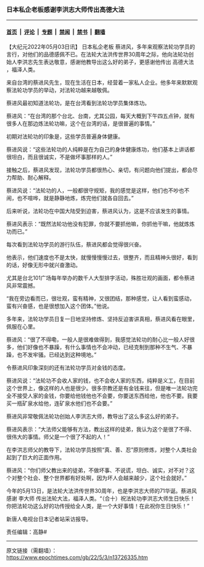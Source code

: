 ### 日本私企老板感谢李洪志大师传出高德大法

---

#### [首页](../../../..?n13726335) &nbsp;|&nbsp; [评论](../../../../../epoch-comment?n13726335) &nbsp;|&nbsp; [专题](../../../../../epoch-special?n13726335) &nbsp;|&nbsp; [禁闻](../../../../../epoch-news?n13726335) &nbsp;|&nbsp; [禁书](../../../../../books?n13726335) &nbsp;|&nbsp; [翻墙](https://github.com/gfw-breaker/nogfw/blob/master/README.md?n13726335)


<div class="post_content" id="artbody" itemprop="articleBody">
 <!-- article content begin -->
 <p>
  【大纪元2022年05月03日讯】
  <ok href="https://www.epochtimes.com/gb/tag/%E6%97%A5%E6%9C%AC%E7%A7%81%E4%BC%81%E8%80%81%E6%9D%BF.html">
   日本私企老板
  </ok>
  蔡进风，多年来观察法轮功学员的言行，对他们的品德感佩不已。在法轮大法洪传世界30周年之际，他向法轮功创始人李洪志先生表达敬意，感谢他教导出这么好的弟子，更感谢他传出
  <ok href="https://www.epochtimes.com/gb/tag/%E9%AB%98%E5%BE%B7%E5%A4%A7%E6%B3%95.html">
   高德大法
  </ok>
  ，福泽人类。
 </p>
 <p>
  来自台湾的蔡进风先生，现在生活在日本，经营着一家私人企业。他多年来默默观察法轮功学员的举动，对法轮功越来越敬佩。
 </p>
 <p>
  蔡进风最初知道法轮功，是在台湾看到法轮功学员集体炼功。
 </p>
 <p>
  蔡进风：“在台湾的那个台北、台南，尤其公园，每天大概到下午四五点钟，就有很多人在那边炼法轮功嘛，这个在台湾的话，是很普遍的事情。”
 </p>
 <p>
  初期对法轮功的印象是，这些学员普遍身体健康。
 </p>
 <p>
  蔡进风说：“这些法轮功的人纯粹是在为自己的身体健康炼功，他们基本上讲话都很坦白，而且很诚实，不是做坏事那样的人。”
 </p>
 <p>
  接触之后，蔡进风发现，法轮功学员都很热心、亲切，有问题向他们提出，都会尽力帮助、耐心解释。
 </p>
 <p>
  蔡进风说：“法轮功的人，一般都很守规矩，我的感觉是这样，他们也不吵也不闹，也不喧哗，就是静静地炼，炼完他们就各自回去。”
 </p>
 <p>
  后来听说，法轮功在中国大陆受到迫害，蔡进风认为，这是不应该发生的事情。
 </p>
 <p>
  蔡进风表示：“既然法轮功他没有犯罪，你就不要抓他嘛，你抓他干嘛，他就炼炼功而已。”
 </p>
 <p>
  每次看到法轮功学员的游行队伍，蔡进风都会觉得很兴奋。
 </p>
 <p>
  他表示，他们速度也不是太快，就慢慢慢慢过去，很整齐，而且精神头很好，看到的话，好像无形中就兴奋激动。
 </p>
 <p>
  尤其是台北101广场每年举办的数千人大型排字活动，殊胜壮观的画面，都令蔡进风非常震撼。
 </p>
 <p>
  “我在旁边看而已，很壮观，蛮有精神，又很团结，那种感觉，让人看到蛮感动，蛮有兴奋感，也是很想加入这个团体。”他说。
 </p>
 <p>
  多年来，法轮功学员日复一日地坚持修炼、坚持反迫害讲真相，蔡进风看在眼里，佩服在心里。
 </p>
 <p>
  蔡进风：“很了不得嘞，一般人是很难做得到，我感觉法轮功的耐心比一般人好很多，他们好像也不暴躁，有什么事情也不会冲动，已经克制到那种不生气、不暴躁，也不发牢骚。已经达到这种境地。”
 </p>
 <p>
  令蔡进风印象深刻的还有法轮功学员对金钱的态度。
 </p>
 <p>
  蔡进风说：“法轮功不会收人家的钱，也不会收人家的东西，纯粹是义工，在目前这个世界上，像这样的人也是很少。很多宗教还是有金钱来往，但是唯一法轮功完全不接受人家的金钱，你要给他钱他也不会要，你要送东西给他，他也不要。我要买一瓶矿泉水给他，连矿泉水他们也不会要。”
 </p>
 <p>
  蔡进风非常敬佩法轮功创始人李洪志大师，教导出了这么多这么好的弟子。
 </p>
 <p>
  蔡进风表示：“大法师父能够有方法，教出这样的徒弟，我认为这个是很了不得、很伟大的事情。师父是一个很了不起的人！”
 </p>
 <p>
  在李洪志师父的教导下，法轮功学员按照“真、善、忍”原则修炼，对整个人类社会起到了巨大的正面作用。
 </p>
 <p>
  蔡进风：“你们师父教出来的徒弟，不做坏事、不说谎，坦白、诚实，对不对？这个对整个社会、整个世界都有好处啊，因为坏人会越来越少，这个社会就好。”
 </p>
 <p>
  今年的5月13日，是法轮大法洪传世界30周年，也是李洪志大师的71华诞。蔡进风感谢
  <ok href="https://www.epochtimes.com/gb/tag/%E6%9D%8E%E5%A4%A7%E5%B8%88.html">
   李大师
  </ok>
  传出法轮大法，福泽人类。“（合十）祝法轮功李洪志大师生日快乐！你把法轮功这么好的功传授给全人类，是一个大好事情！在此祝你生日快乐！”
 </p>
 <p>
  <center>
  </center>
  新唐人电视台日本记者站采访报导。
 </p>
 <p>
  责任编辑：高静#
 </p>
 <!-- article content end -->
 <div id="below_article_ad">
 </div>
</div>


---

原文链接（需翻墙）：https://www.epochtimes.com/gb/22/5/3/n13726335.htm